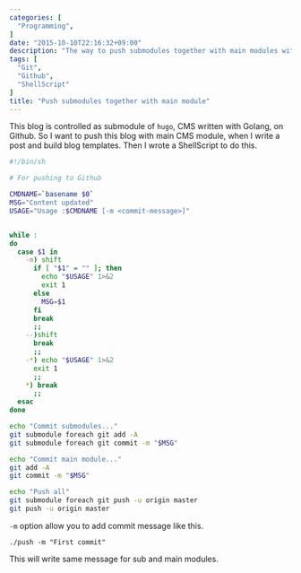 ```yaml
---
categories: [
  "Programming",
]
date: "2015-10-10T22:16:32+09:00"
description: "The way to push submodules together with main modules with ShellScript."
tags: [
  "Git",
  "Github",
  "ShellScript"
]
title: "Push submodules together with main module"
---
```


This blog is controlled as submodule of `hugo`, CMS written with Golang, on Github.  So I want to push this blog with main CMS module, when I write a post and build blog templates.
Then I wrote a ShellScript to do this.

```sh
#!/bin/sh

# For pushing to Github

CMDNAME=`basename $0`
MSG="Content updated"
USAGE="Usage :$CMDNAME [-m <commit-message>]"


while :
do
  case $1 in
    -m) shift
      if [ "$1" = "" ]; then
        echo "$USAGE" 1>&2
        exit 1
      else
        MSG=$1
      fi
      break
      ;;
    --)shift
      break
      ;;
    -*) echo "$USAGE" 1>&2
      exit 1
      ;;
    *) break
      ;;
  esac
done

echo "Commit submodules..."
git submodule foreach git add -A
git submodule foreach git commit -m "$MSG"

echo "Commit main module..."
git add -A
git commit -m "$MSG"

echo "Push all"
git submodule foreach git push -u origin master
git push -u origin master
```

`-m` option allow you to add commit message like this.

`./push -m "First commit"`

This will write same message for sub and main modules.
